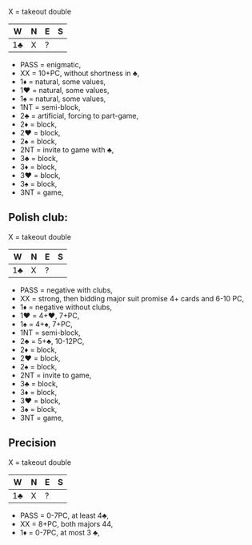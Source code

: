 X = takeout double

|**W** | **N** | **E** | **S** |
|------|-------|-------|-------|
| 1:clubs: | X | ? |  |

- PASS = enigmatic,
- XX = 10+PC, without shortness in :clubs:,
- 1:diamonds: = natural, some values,
- 1:hearts: = natural, some values,
- 1:spades: = natural, some values,
- 1NT = semi-block,
- 2:clubs: = artificial, forcing to part-game,
- 2:diamonds: = block,
- 2:hearts: = block,
- 2:spades: = block,
- 2NT = invite to game with :clubs:,
- 3:clubs: = block,
- 3:diamonds: = block,
- 3:hearts: = block,
- 3:spades: = block,
- 3NT = game,

## Polish club:

X = takeout double

|**W** | **N** | **E** | **S** |
|------|-------|-------|-------|
| 1:clubs: | X | ? |  |

- PASS = negative with clubs,
- XX = strong, then bidding major suit promise 4+ cards and 6-10 PC,
- 1:diamonds: = negative without clubs,
- 1:hearts: = 4+:hearts:, 7+PC,
- 1:spades: = 4+:spades:, 7+PC,
- 1NT = semi-block,
- 2:clubs: = 5+:clubs:, 10-12PC,
- 2:diamonds: = block,
- 2:hearts: = block,
- 2:spades: = block,
- 2NT = invite to game,
- 3:clubs: = block,
- 3:diamonds: = block,
- 3:hearts: = block,
- 3:spades: = block,
- 3NT = game,

## Precision

X = takeout double

|**W** | **N** | **E** | **S** |
|------|-------|-------|-------|
| 1:clubs: | X | ? |  |

- PASS = 0-7PC, at least 4:clubs:,
- XX = 8+PC, both majors 44,
- 1:diamonds: = 0-7PC, at most 3 :clubs:,